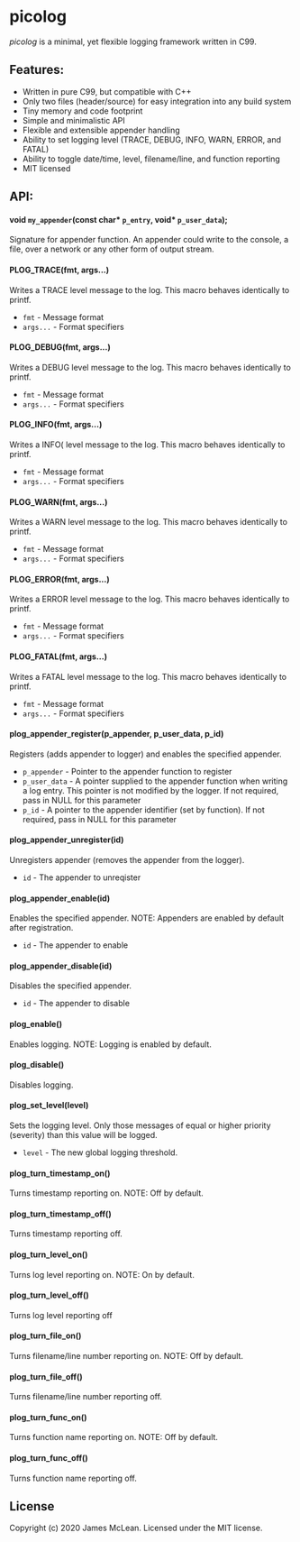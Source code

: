 picolog
========

*picolog* is a minimal, yet flexible logging framework written in C99.

Features:
--------

- Written in pure C99, but compatible with C++
- Only two files (header/source) for easy integration into any build system
- Tiny memory and code footprint
- Simple and minimalistic API
- Flexible and extensible appender handling
- Ability to set logging level (TRACE, DEBUG, INFO, WARN, ERROR, and FATAL)
- Ability to toggle date/time, level, filename/line, and function reporting
- MIT licensed

API:
--------

#### void `my_appender`(const char* `p_entry`, void* `p_user_data`);

Signature for appender function. An appender could write to the console, a file, over a network or any other form of output stream.

#### PLOG_TRACE(fmt, args...)

Writes a TRACE level message to the log. This macro behaves identically to
printf.

- `fmt`     - Message format
- `args...` - Format specifiers

#### PLOG_DEBUG(fmt, args...)

Writes a DEBUG level message to the log. This macro behaves identically to
printf.

- `fmt`     - Message format
- `args...` - Format specifiers

#### PLOG_INFO(fmt, args...)

Writes a INFO( level message to the log. This macro behaves identically to
printf.

- `fmt`     - Message format
- `args...` - Format specifiers

#### PLOG_WARN(fmt, args...)

Writes a WARN level message to the log. This macro behaves identically to
printf.

- `fmt`     - Message format
- `args...` - Format specifiers

#### PLOG_ERROR(fmt, args...)

Writes a ERROR level message to the log. This macro behaves identically to
printf.

- `fmt`     - Message format
- `args...` - Format specifiers

#### PLOG_FATAL(fmt, args...)

Writes a FATAL level message to the log. This macro behaves identically to
printf.

- `fmt`     - Message format
- `args...` - Format specifiers

#### plog_appender_register(p_appender, p_user_data, p_id)

Registers (adds appender to logger) and enables the specified appender.

- `p_appender`  - Pointer to the appender function to register
- `p_user_data` - A pointer supplied to the appender function when writing a log
                  entry. This pointer is not modified by the logger. If not
                  required, pass in NULL for this parameter
- `p_id`        - A pointer to the appender identifier (set by function). If not
                  required, pass in NULL for this parameter

#### plog_appender_unregister(id)

Unregisters appender (removes the appender from the logger).

- `id` - The appender to unreqister

#### plog_appender_enable(id)

Enables the specified appender. NOTE: Appenders are enabled by default after
registration.

- `id` - The appender to enable

#### plog_appender_disable(id)

Disables the specified appender.

- `id` - The appender to disable

#### plog_enable()

Enables logging. NOTE: Logging is enabled by default.

#### plog_disable()

Disables logging.

#### plog_set_level(level)

Sets the logging level. Only those messages of equal or higher priority
(severity) than this value will be logged.

- `level` - The new global logging threshold.

#### plog_turn_timestamp_on()

Turns timestamp reporting on. NOTE: Off by default.

#### plog_turn_timestamp_off()

Turns timestamp reporting off.

#### plog_turn_level_on()

Turns log level reporting on. NOTE: On by default.

#### plog_turn_level_off()

Turns log level reporting off

#### plog_turn_file_on()

Turns filename/line number reporting on. NOTE: Off by default.

#### plog_turn_file_off()

Turns filename/line number reporting off.

#### plog_turn_func_on()

Turns function name reporting on. NOTE: Off by default.

#### plog_turn_func_off()

Turns function name reporting off.

## License
Copyright (c) 2020 James McLean.
Licensed under the MIT license.
